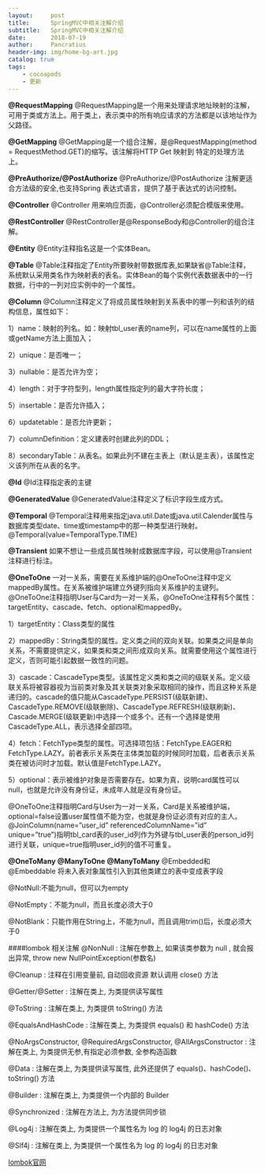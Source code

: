 ```yaml
---
layout:     post
title:      SpringMVC中相关注解介绍
subtitle:   SpringMVC中相关注解介绍
date:       2018-07-19
author:     Pancratius
header-img: img/home-bg-art.jpg
catalog: true
tags:
    - cocoapods
    - 更新
---
```


**@RequestMapping**
@RequestMapping是一个用来处理请求地址映射的注解，可用于类或方法上。用于类上，表示类中的所有响应请求的方法都是以该地址作为父路径。

**@GetMapping**
@GetMapping是一个组合注解，是@RequestMapping(method = RequestMethod.GET)的缩写。该注解将HTTP Get 映射到 特定的处理方法上。

**@PreAuthorize/@PostAuthorize**
@PreAuthorize/@PostAuthorize 注解更适合方法级的安全,也支持Spring 表达式语言，提供了基于表达式的访问控制。

**@Controller**
@Controller 用来响应页面，@Controller必须配合模版来使用。

**@RestController**
@RestController是@ResponseBody和@Controller的组合注解。

**@Entity**
@Entity注释指名这是一个实体Bean。

**@Table**
@Table注释指定了Entity所要映射带数据库表,如果缺省@Table注释，系统默认采用类名作为映射表的表名。实体Bean的每个实例代表数据表中的一行数据，行中的一列对应实例中的一个属性。

**@Column**
@Column注释定义了将成员属性映射到关系表中的哪一列和该列的结构信息，属性如下：

1）name：映射的列名。如：映射tbl_user表的name列，可以在name属性的上面或getName方法上面加入；

2）unique：是否唯一；

3）nullable：是否允许为空；

4）length：对于字符型列，length属性指定列的最大字符长度；

5）insertable：是否允许插入；

6）updatetable：是否允许更新；

7）columnDefinition：定义建表时创建此列的DDL；

8）secondaryTable：从表名。如果此列不建在主表上（默认是主表），该属性定义该列所在从表的名字。

**@Id**
@Id注释指定表的主键

**@GeneratedValue**
@GeneratedValue注释定义了标识字段生成方式。

**@Temporal**
@Temporal注释用来指定java.util.Date或java.util.Calender属性与数据库类型date、time或timestamp中的那一种类型进行映射。
@Temporal(value=TemporalType.TIME)

**@Transient**
如果不想让一些成员属性映射成数据库字段，可以使用@Transient注释进行标注。

**@OneToOne**
一对一关系，需要在关系维护端的@OneToOne注释中定义mappedBy属性。在关系被维护端建立外键列指向关系维护的主键列。
@OneToOne注释指明User与Card为一对一关系，@OneToOne注释有5个属性：targetEntity、cascade、fetch、optional和mappedBy。

1）targetEntity：Class类型的属性

2）mappedBy：String类型的属性。定义类之间的双向关联。如果类之间是单向关系，不需要提供定义，如果类和类之间形成双向关系。就需要使用这个属性进行定义，否则可能引起数据一致性的问题。

3）cascade：CascadeType类型。该属性定义类和类之间的级联关系。定义级联关系将被容器视为当前类对象及其关联类对象采取相同的操作，而且这种关系是递归的。cascade的值只能从CascadeType.PERSIST(级联新建)、CascadeType.REMOVE(级联删除)、CascadeType.REFRESH(级联刷新)、Cascade.MERGE(级联更新)中选择一个或多个。还有一个选择是使用CascadeType.ALL，表示选择全部四项。

4）fetch：FetchType类型的属性。可选择项包括：FetchType.EAGER和FetchType.LAZY。前者表示关系类在主体类加载的时候同时加载，后者表示关系类在被访问时才加载。默认值是FetchType.LAZY。

5）optional：表示被维护对象是否需要存在。如果为真，说明card属性可以null，也就是允许没有身份证，未成年人就是没有身份证。

@OneToOne注释指明Card与User为一对一关系，Card是关系被维护端，optional=false设置user属性值不能为空，也就是身份证必须有对应的主人。@JoinColumn(name=”user_id” referencedColumnName=”id” unique=”true”)指明tbl_card表的user_id列作为外键与tbl_user表的person_id列进行关联，unique=true指明user_id列的值不可重复。

**@OneToMany**
**@ManyToOne**
**@ManyToMany**
@Embedded和@Embeddable 将未入表对象属性引入到其他类建立的表中变成表字段

@NotNull:不能为null，但可以为empty

@NotEmpty：不能为null，而且长度必须大于0

@NotBlank：只能作用在String上，不能为null，而且调用trim()后，长度必须大于0



####lombok 相关注解
@NonNull : 注解在参数上, 如果该类参数为 null , 就会报出异常,  throw new NullPointException(参数名)

@Cleanup : 注释在引用变量前, 自动回收资源 默认调用 close() 方法

@Getter/@Setter : 注解在类上, 为类提供读写属性

@ToString : 注解在类上, 为类提供 toString() 方法

@EqualsAndHashCode : 注解在类上, 为类提供 equals() 和 hashCode() 方法

@NoArgsConstructor, 
@RequiredArgsConstructor, 
@AllArgsConstructor : 注解在类上, 为类提供无参,有指定必须参数, 全参构造函数

@Data : 注解在类上, 为类提供读写属性, 此外还提供了 equals()、hashCode()、toString() 方法

@Builder : 注解在类上, 为类提供一个内部的 Builder

@Synchronized : 注解在方法上, 为方法提供同步锁

@Log4j : 注解在类上, 为类提供一个属性名为 log 的 log4j 的日志对象

@Slf4j : 注解在类上, 为类提供一个属性名为 log 的 log4j 的日志对象


[lombok官网](https://projectlombok.org/features/all)

